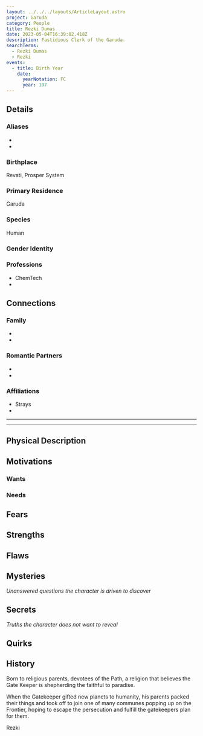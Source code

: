 ```yaml
---
layout: ../../../layouts/ArticleLayout.astro
project: Garuda
category: People
title: Rezki Dumas
date: 2023-05-04T16:39:02.418Z
description: Fastidious Clerk of the Garuda.
searchTerms:
  - Rezki Dumas
  - Rezki
events:
  - title: Birth Year
    date:
      yearNotation: FC
      year: 107
---
```


## Details

### Aliases
* 
* 

### Birthplace

Revati, Prosper System

### Primary Residence

Garuda

### Species

Human

### Gender Identity


### Professions  
* ChemTech
* 

## Connections

### Family
* 
* 

### Romantic Partners
* 
* 

### Affiliations
* Strays
* 

[use double horizontal rule to add a details pane]::
_____
_____

## Physical Description

## Motivations

### Wants

### Needs

## Fears

## Strengths

## Flaws

## Mysteries
*Unanswered questions the character is driven to discover*

## Secrets
*Truths the character does not want to reveal*

## Quirks

## History

Born to religious parents, devotees of the Path, a religion that believes the Gate Keeper is shepherding the faithful to paradise.

When the Gatekeeper gifted new planets to humanity, his parents packed their things and took off to join one of many communes popping up on the Frontier, hoping to escape the persecution and fulfill the gatekeepers plan for them.

Rezki 